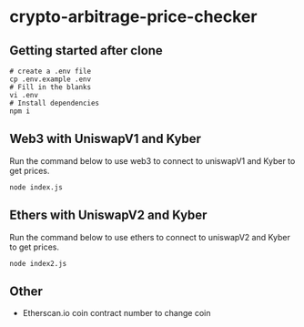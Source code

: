 # crypto-arbitrage-price-checker


## Getting started after clone 
```
# create a .env file
cp .env.example .env
# Fill in the blanks
vi .env
# Install dependencies
npm i
```

## Web3 with UniswapV1 and Kyber

Run the command below to use web3 to connect to uniswapV1 and Kyber to get prices.

```
node index.js
```

## Ethers with UniswapV2 and Kyber

Run the command below to use ethers to connect to uniswapV2 and Kyber to get prices.

```
node index2.js
```


## Other 
* Etherscan.io coin contract number to change coin